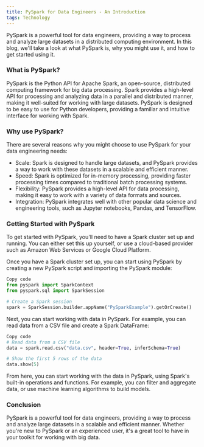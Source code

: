 ```yaml
---
title: PySpark for Data Engineers - An Introduction
tags: Technology
---
```


PySpark is a powerful tool for data engineers, providing a way to process and analyze large datasets in a distributed computing environment. In this blog, we'll take a look at what PySpark is, why you might use it, and how to get started using it.

### What is PySpark?

PySpark is the Python API for Apache Spark, an open-source, distributed computing framework for big data processing. Spark provides a high-level API for processing and analyzing data in a parallel and distributed manner, making it well-suited for working with large datasets. PySpark is designed to be easy to use for Python developers, providing a familiar and intuitive interface for working with Spark.

### Why use PySpark?
There are several reasons why you might choose to use PySpark for your data engineering needs:

- Scale: Spark is designed to handle large datasets, and PySpark provides a way to work with these datasets in a scalable and efficient manner.
- Speed: Spark is optimized for in-memory processing, providing faster processing times compared to traditional batch processing systems.
- Flexibility: PySpark provides a high-level API for data processing, making it easy to work with a variety of data formats and sources.
- Integration: PySpark integrates well with other popular data science and engineering tools, such as Jupyter notebooks, Pandas, and TensorFlow.

### Getting Started with PySpark

To get started with PySpark, you'll need to have a Spark cluster set up and running. You can either set this up yourself, or use a cloud-based provider such as Amazon Web Services or Google Cloud Platform.

Once you have a Spark cluster set up, you can start using PySpark by creating a new PySpark script and importing the PySpark module:

```python
Copy code
from pyspark import SparkContext
from pyspark.sql import SparkSession

# Create a Spark session
spark = SparkSession.builder.appName("PySparkExample").getOrCreate()
```

Next, you can start working with data in PySpark. For example, you can read data from a CSV file and create a Spark DataFrame:


```python
Copy code
# Read data from a CSV file
data = spark.read.csv("data.csv", header=True, inferSchema=True)

# Show the first 5 rows of the data
data.show(5)
```

From here, you can start working with the data in PySpark, using Spark's built-in operations and functions. For example, you can filter and aggregate data, or use machine learning algorithms to build models.

### Conclusion

PySpark is a powerful tool for data engineers, providing a way to process and analyze large datasets in a scalable and efficient manner. Whether you're new to PySpark or an experienced user, it's a great tool to have in your toolkit for working with big data.